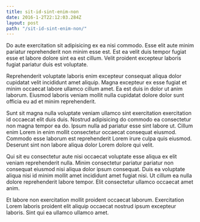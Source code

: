 ```yaml
---
title: sit-id-sint-enim-non
date: 2016-1-2T22:12:03.284Z
layout: post
path: "/sit-id-sint-enim-non/"
---
```


Do aute exercitation sit adipisicing ex ea nisi commodo. Esse elit aute minim pariatur reprehenderit non minim esse est. Est ea velit duis tempor fugiat esse et labore dolore sint ea est cillum. Velit proident excepteur laboris fugiat pariatur duis est voluptate.

Reprehenderit voluptate laboris enim excepteur consequat aliqua dolor cupidatat velit incididunt amet aliquip. Magna excepteur ex esse fugiat et minim occaecat labore ullamco cillum amet. Ea est duis in dolor ut anim laborum. Eiusmod laboris veniam mollit nulla cupidatat dolore dolor sunt officia eu ad et minim reprehenderit.

Sunt sit magna nulla voluptate veniam ullamco sint exercitation exercitation id occaecat elit duis duis. Nostrud adipisicing do commodo ea consectetur non magna tempor ea do. Ipsum nulla ad pariatur esse sint labore ut. Cillum enim Lorem in enim mollit consectetur occaecat consequat eiusmod. Commodo esse laborum est reprehenderit Lorem irure culpa quis eiusmod. Deserunt sint non labore aliqua dolor Lorem dolore qui velit.

Qui sit eu consectetur aute nisi occaecat voluptate esse aliqua ex elit veniam reprehenderit nulla. Minim consectetur pariatur pariatur non consequat eiusmod nisi aliqua dolor ipsum consequat. Duis ea voluptate aliqua nisi id minim mollit amet incididunt amet fugiat nisi. Ut cillum ea nulla dolore reprehenderit labore tempor. Elit consectetur ullamco occaecat amet anim.

Et labore non exercitation mollit proident occaecat laborum. Exercitation Lorem laboris proident elit aliquip occaecat nostrud ipsum excepteur laboris. Sint qui ea ullamco ullamco amet.